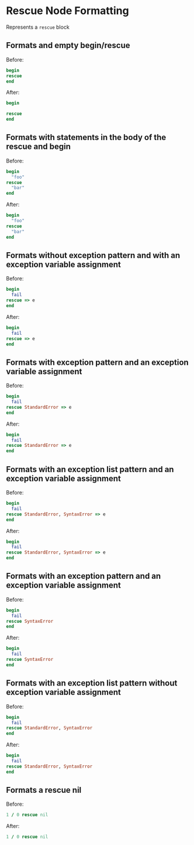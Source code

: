 <!-- BEGIN_AUTOGENERATED -->

# Rescue Node Formatting

Represents a `rescue` block

<!-- END_AUTOGENERATED -->

## Formats and empty begin/rescue

Before:

```ruby
begin
rescue
end
```

After:

```ruby
begin

rescue
end
```

## Formats with statements in the body of the rescue and begin

Before:

```ruby
begin
  "foo"
rescue
  "bar"
end
```

After:

```ruby
begin
  "foo"
rescue
  "bar"
end
```

## Formats without exception pattern and with an exception variable assignment

Before:

```ruby
begin
  fail
rescue => e
end
```

After:

```ruby
begin
  fail
rescue => e
end
```

## Formats with exception pattern and an exception variable assignment

Before:

```ruby
begin
  fail
rescue StandardError => e
end
```

After:

```ruby
begin
  fail
rescue StandardError => e
end
```

## Formats with an exception list pattern and an exception variable assignment

Before:

```ruby
begin
  fail
rescue StandardError, SyntaxError => e
end
```

After:

```ruby
begin
  fail
rescue StandardError, SyntaxError => e
end
```

## Formats with an exception pattern and an exception variable assignment

Before:

```ruby
begin
  fail
rescue SyntaxError
end
```

After:

```ruby
begin
  fail
rescue SyntaxError
end
```

## Formats with an exception list pattern without exception variable assignment

Before:

```ruby
begin
  fail
rescue StandardError, SyntaxError
end
```

After:

```ruby
begin
  fail
rescue StandardError, SyntaxError
end
```

## Formats a rescue nil

Before:

```ruby
1 / 0 rescue nil
```

After:

```ruby
1 / 0 rescue nil
```
